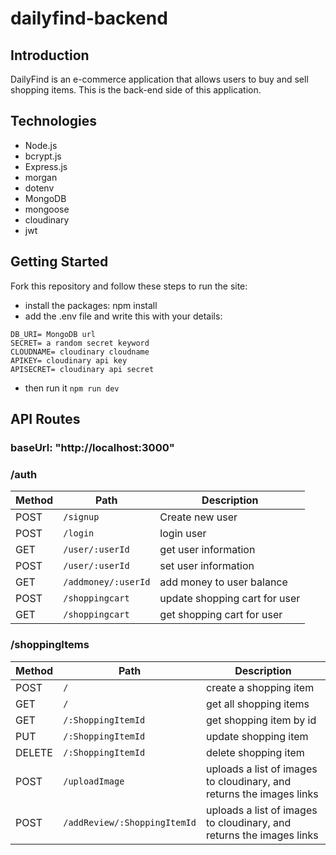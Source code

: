 # dailyfind-backend

## Introduction

DailyFind is an e-commerce application that allows users to buy and sell shopping items.
This is the back-end side of this application.

## Technologies

* Node.js
* bcrypt.js
* Express.js
* morgan
* dotenv
* MongoDB
* mongoose
* cloudinary
* jwt

## Getting Started

Fork this repository and follow these steps to run the site:

* install the packages: npm install
* add the .env file and write this with your details:

```
DB_URI= MongoDB url
SECRET= a random secret keyword
CLOUDNAME= cloudinary cloudname
APIKEY= cloudinary api key
APISECRET= cloudinary api secret
```
* then run it ```npm run dev```

## API Routes

### baseUrl: "http://localhost:3000"

### /auth

| Method | Path          | Description            |
|--------|---------------|------------------------|
| POST   | `/signup`        | Create new user        |
| POST   | `/login`        | login user        |
| GET    | `/user/:userId`      | get user information      |
| POST    | `/user/:userId`  | set user information  |
| GET    | `/addmoney/:userId`  |  add money to user balance    |
| POST    | `/shoppingcart`  |  update shopping cart for user   |
| GET    | `/shoppingcart`  |  get shopping cart for user    |

### /shoppingItems

| Method | Path          | Description            |
|--------|---------------|------------------------|
| POST   | `/`        | create a shopping item        |
| GET    | `/`      |   get all shopping items      |
| GET   | `/:ShoppingItemId`        | get shopping item by id        |
| PUT    | `/:ShoppingItemId`  | update shopping item  |
| DELETE    | `/:ShoppingItemId`  | delete shopping item  |
| POST    | `/uploadImage`  |  uploads a list of images to cloudinary, and returns the images links  |
| POST    | `/addReview/:ShoppingItemId`  |  uploads a list of images to cloudinary, and returns the images links  |

